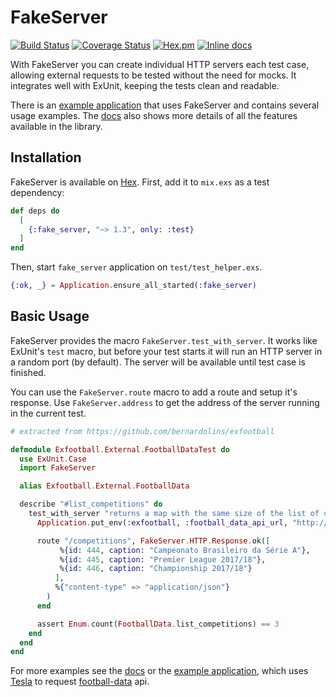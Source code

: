 # FakeServer
[![Build Status](https://travis-ci.org/bernardolins/fake_server.svg?branch=master)](https://travis-ci.org/bernardolins/fake_server)
[![Coverage Status](https://coveralls.io/repos/github/bernardolins/fake_server/badge.svg?branch=master)](https://coveralls.io/github/bernardolins/fake_server?branch=master)
[![Hex.pm](https://img.shields.io/hexpm/dt/fake_server.svg)](https://hex.pm/packages/fake_server)
[![Inline docs](http://inch-ci.org/github/bernardolins/fake_server.svg?branch=master&style=shields)](http://inch-ci.org/github/bernardolins/fake_server)

With FakeServer you can create individual HTTP servers each test case, allowing external requests to be tested without the need for mocks. It integrates well with ExUnit, keeping the tests clean and readable.

There is an [example application](https://github.com/bernardolins/exfootball) that uses FakeServer and contains several usage examples. The [docs](https://hexdocs.pm/fake_server/api-reference.html) also shows more details of all the features available in the library.

## Installation

FakeServer is available on [Hex](https://hex.pm/packages/fake_server). First, add it to `mix.exs` as a test dependency:

```elixir
def deps do
  [
    {:fake_server, "~> 1.3", only: :test}
  ]
end
```

Then, start `fake_server` application on `test/test_helper.exs`.

```elixir
{:ok, _} = Application.ensure_all_started(:fake_server)
```

## Basic Usage

FakeServer provides the macro `FakeServer.test_with_server`. It works like ExUnit's `test` macro, but before your test starts it will run an HTTP server in a random port (by default). The server will be available until test case is finished.

You can use the `FakeServer.route` macro to add a route and setup it's response. Use `FakeServer.address` to get the address of the server running in the current test.

```elixir
# extracted from https://github.com/bernardolins/exfootball

defmodule Exfootball.External.FootballDataTest do
  use ExUnit.Case
  import FakeServer

  alias Exfootball.External.FootballData

  describe "#list_competitions" do
    test_with_server "returns a map with the same size of the list of competitions replied by football-data api" do
      Application.put_env(:exfootball, :football_data_api_url, "http://#{FakeServer.address}")

      route "/competitions", FakeServer.HTTP.Response.ok([
           %{id: 444, caption: "Campeonato Brasileiro da Série A"},
           %{id: 445, caption: "Premier League 2017/18"},
           %{id: 446, caption: "Championship 2017/18"}
          ],
          %{"content-type" => "application/json"}
        )
      end

      assert Enum.count(FootballData.list_competitions) == 3
    end
  end
end
```

For more examples see the [docs](https://hexdocs.pm/fake_server/api-reference.html) or the [example application](https://github.com/bernardolins/exfootball), which uses [Tesla](https://github.com/teamon/tesla) to request [football-data](https://www.football-data.org/docs/v1/index.html) api.
